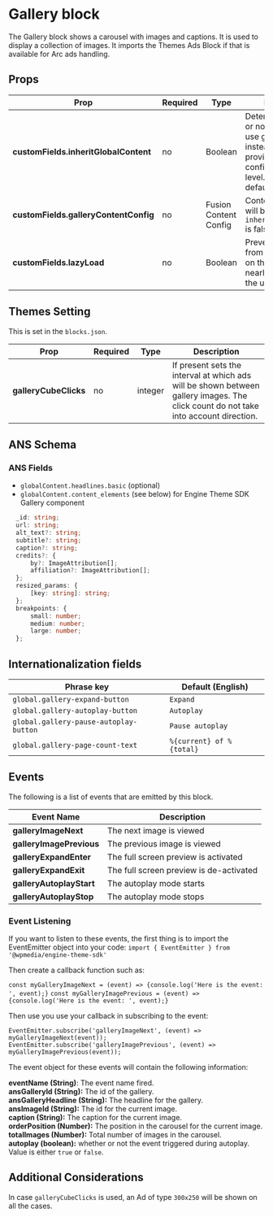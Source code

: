 # Gallery block

The Gallery block shows a carousel with images and captions. It is used to display a collection of images. It imports the Themes Ads Block if that is available for Arc ads handling.

## Props

| **Prop**                              | **Required** | **Type**              | **Description**                                                                                                                                     |
| ------------------------------------- | ------------ | --------------------- | --------------------------------------------------------------------------------------------------------------------------------------------------- |
| **customFields.inheritGlobalContent** | no           | Boolean               | Determines whether or not the feature will use global content instead of the provided content config at the feature level. This is used by default. |
| **customFields.galleryContentConfig** | no           | Fusion Content Config | Content config that will be used if `inheritGlobalContent` is false.                                                                                |
| **customFields.lazyLoad**             | no           | Boolean               | Prevent the block from being rendered on the page until it is nearly in-view for the user                                                           |

## Themes Setting

This is set in the `blocks.json`.

| **Prop**              | **Required** | **Type** | **Description**                                                                                                                     |
| --------------------- | ------------ | -------- | ----------------------------------------------------------------------------------------------------------------------------------- |
| **galleryCubeClicks** | no           | integer  | If present sets the interval at which ads will be shown between gallery images. The click count do not take into account direction. |

## ANS Schema

### ANS Fields

- `globalContent.headlines.basic` (optional)
- `globalContent.content_elements` (see below) for Engine Theme SDK Gallery component

```ts
  _id: string;
  url: string;
  alt_text?: string;
  subtitle?: string;
  caption?: string;
  credits?: {
      by?: ImageAttribution[];
      affiliation?: ImageAttribution[];
  };
  resized_params: {
      [key: string]: string;
  };
  breakpoints: {
      small: number;
      medium: number;
      large: number;
  };
```

## Internationalization fields

| Phrase key                             | Default (English)        |
| -------------------------------------- | ------------------------ |
| `global.gallery-expand-button`         | `Expand`                 |
| `global.gallery-autoplay-button`       | `Autoplay`               |
| `global.gallery-pause-autoplay-button` | `Pause autoplay`         |
| `global.gallery-page-count-text`       | `%{current} of %{total}` |

## Events

The following is a list of events that are emitted by this block.

| **Event Name**           | **Description**                         |
| ------------------------ | --------------------------------------- |
| **galleryImageNext**     | The next image is viewed                |
| **galleryImagePrevious** | The previous image is viewed            |
| **galleryExpandEnter**   | The full screen preview is activated    |
| **galleryExpandExit**    | The full screen preview is de-activated |
| **galleryAutoplayStart** | The autoplay mode starts                |
| **galleryAutoplayStop**  | The autoplay mode stops                 |

### Event Listening

If you want to listen to these events, the first thing is to import the EventEmitter object
into your code:
`import { EventEmitter } from '@wpmedia/engine-theme-sdk'`

Then create a callback function such as:

`const myGalleryImageNext = (event) => {console.log('Here is the event: ', event);}`
`const myGalleryImagePrevious = (event) => {console.log('Here is the event: ', event);}`

Then use you use your callback in subscribing to the event:

`EventEmitter.subscribe('galleryImageNext', (event) => myGalleryImageNext(event));`
`EventEmitter.subscribe('galleryImagePrevious', (event) => myGalleryImagePrevious(event));`

The event object for these events will contain the following information:

**eventName (String)**: The event name fired.  
**ansGalleryId (String):** The id of the gallery.  
**ansGalleryHeadline (String):** The headline for the gallery.  
**ansImageId (String):** The id for the current image.  
**caption (String):** The caption for the current image.  
**orderPosition (Number):** The position in the carousel for the current image.  
**totalImages (Number):** Total number of images in the carousel.  
**autoplay (boolean):** whether or not the event triggered during autoplay. Value is either `true` or `false`.

## Additional Considerations

In case `galleryCubeClicks` is used, an Ad of type `300x250` will be shown on all the cases.
